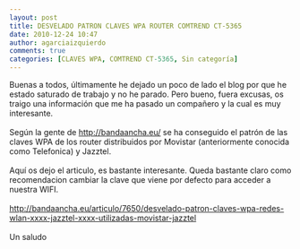 ```yaml
---
layout: post
title: DESVELADO PATRON CLAVES WPA ROUTER COMTREND CT-5365
date: 2010-12-24 10:47
author: agarciaizquierdo
comments: true
categories: [CLAVES WPA, COMTREND CT-5365, Sin categoría]
---
```

Buenas a todos, últimamente he dejado un poco de lado el blog por que he estado saturado de trabajo y no he parado. Pero bueno, fuera excusas, os traigo una información que me ha pasado un compañero y la cual es muy interesante.<br /><br />Según la gente de <a href="http://bandaancha.eu/">http://bandaancha.eu/</a> se ha conseguido el patrón de las claves WPA de los router distribuidos por Movistar (anteriormente conocida como Telefonica) y Jazztel.<br /><br />Aquí os dejo el articulo, es bastante interesante. Queda bastante claro como recomendacion cambiar la clave que viene por defecto para acceder a nuestra WIFI.<br /><br /><a href="http://bandaancha.eu/articulo/7650/desvelado-patron-claves-wpa-redes-wlan-xxxx-jazztel-xxxx-utilizadas-movistar-jazztel">http://bandaancha.eu/articulo/7650/desvelado-patron-claves-wpa-redes-wlan-xxxx-jazztel-xxxx-utilizadas-movistar-jazztel</a><br /><br />Un saludo
